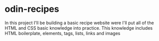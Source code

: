 # odin-recipes
In this project I'll be building a basic recipe website were I'll put all of the HTML and CSS basic knowledge into practice. This knowledge includes HTML boilerplate, elements, tags, lists, links and images